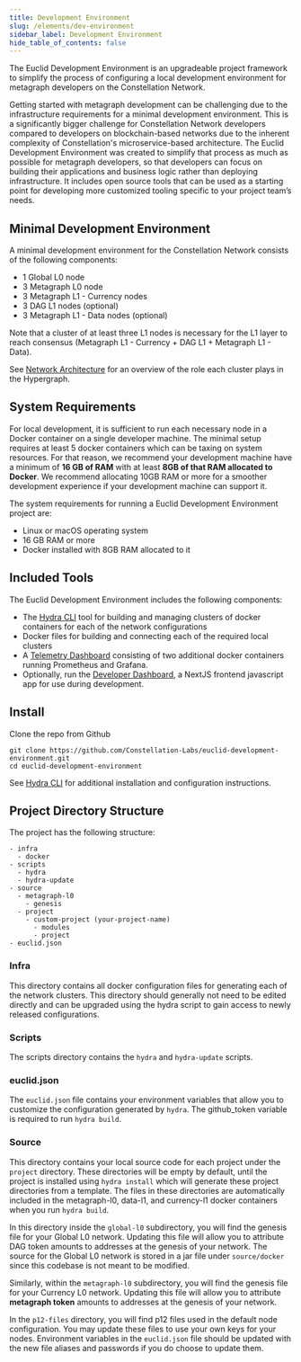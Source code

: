 ```yaml
---
title: Development Environment
slug: /elements/dev-environment
sidebar_label: Development Environment
hide_table_of_contents: false
---
```

<intro-end />

The Euclid Development Environment is an upgradeable project framework to simplify the process of configuring a local development environment for metagraph developers on the Constellation Network. 

Getting started with metagraph development can be challenging due to the infrastructure requirements for a minimal development environment. This is a significantly bigger challenge for Constellation Network developers compared to developers on blockchain-based networks due to the inherent complexity of Constellation's microservice-based architecture. The Euclid Development Environment was created to simplify that process as much as possible for metagraph developers, so that developers can focus on building their applications and business logic rather than deploying infrastructure. It includes open source tools that can be used as a starting point for developing more customized tooling specific to your project team’s needs. 

## Minimal Development Environment
A minimal development environment for the Constellation Network consists of the following components:

- 1 Global L0 node
- 3 Metagraph L0 node
- 3 Metagraph L1 - Currency nodes
- 3 DAG L1 nodes (optional)
- 3 Metagraph L1 - Data nodes (optional)

Note that a cluster of at least three L1 nodes is necessary for the L1 layer to reach consensus (Metagraph L1 - Currency + DAG L1 + Metagraph L1 - Data). 

See [Network Architecture](/metagraphs/concepts/architecture) for an overview of the role each cluster plays in the Hypergraph. 

## System Requirements

For local development, it is sufficient to run each necessary node in a Docker container on a single developer machine. The minimal setup requires at least 5 docker containers which can be taxing on system resources. For that reason, we recommend your development machine have a minimum of **16 GB of RAM** with at least **8GB of that RAM allocated to Docker**. We recommend allocating 10GB RAM or more for a smoother development experience if your development machine can support it.

The system requirements for running a Euclid Development Environment project are:

- Linux or macOS operating system
- 16 GB RAM or more
- Docker installed with 8GB RAM allocated to it

## Included Tools
The Euclid Development Environment includes the following components:
- The [Hydra CLI](/sdk/elements/hydra-cli) tool for building and managing clusters of docker containers for each of the network configurations
- Docker files for building and connecting each of the required local clusters
- A [Telemetry Dashboard](/sdk/elements/telemetry-dashboard) consisting of two additional docker containers running Prometheus and Grafana.
- Optionally, run the [Developer Dashboard](/sdk/elements/developer-dashboard), a NextJS frontend javascript app for use during development.

## Install

Clone the repo from Github
```
git clone https://github.com/Constellation-Labs/euclid-development-environment.git
cd euclid-development-environment
```

See [Hydra CLI](/sdk/elements/hydra-cli) for additional installation and configuration instructions.

## Project Directory Structure

The project has the following structure:
```
- infra
  - docker
- scripts
  - hydra
  - hydra-update
- source
  - metagraph-l0
    - genesis
  - project
    - custom-project (your-project-name)
      - modules
      - project
- euclid.json
```

### Infra
This directory contains all docker configuration files for generating each of the network clusters. This directory should generally not need to be edited directly and can be upgraded using the hydra script to gain access to newly released configurations. 

### Scripts
The scripts directory contains the `hydra` and `hydra-update` scripts.

### euclid.json
The `euclid.json` file contains your environment variables that allow you to customize the configuration generated by `hydra`. The github_token variable is required to run `hydra build`. 

### Source
This directory contains your local source code for each project under the `project` directory. These directories will be empty by default, until the project is installed using `hydra install` which will generate these project directories from a template. The files in these directories are automatically included in the metagraph-l0, data-l1, and currency-l1 docker containers when you run `hydra build`. 

In this directory inside the `global-l0` subdirectory, you will find the genesis file for your Global L0 network. Updating this file will allow you to attribute DAG token amounts to addresses at the genesis of your network. The source for the Global L0 network is stored in a jar file under `source/docker` since this codebase is not meant to be modified. 

Similarly, within the `metagraph-l0` subdirectory, you will find the genesis file for your Currency L0 network. Updating this file will allow you to attribute __metagraph token__ amounts to addresses at the genesis of your network. 

In the `p12-files` directory, you will find p12 files used in the default node configuration. You may update these files to use your own keys for your nodes. Environment variables in the `euclid.json` file should be updated with the new file aliases and passwords if you do choose to update them. 
